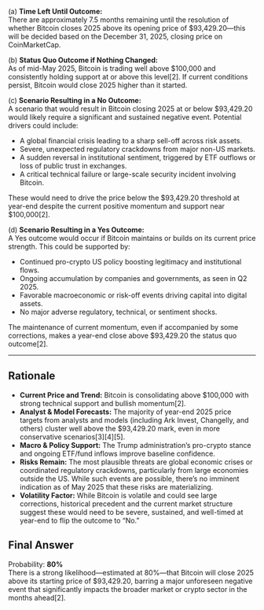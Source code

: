 (a) **Time Left Until Outcome:**  
There are approximately 7.5 months remaining until the resolution of whether Bitcoin closes 2025 above its opening price of $93,429.20—this will be decided based on the December 31, 2025, closing price on CoinMarketCap.

(b) **Status Quo Outcome if Nothing Changed:**  
As of mid-May 2025, Bitcoin is trading well above $100,000 and consistently holding support at or above this level[2]. If current conditions persist, Bitcoin would close 2025 higher than it started.

(c) **Scenario Resulting in a No Outcome:**  
A scenario that would result in Bitcoin closing 2025 at or below $93,429.20 would likely require a significant and sustained negative event. Potential drivers could include:
- A global financial crisis leading to a sharp sell-off across risk assets.
- Severe, unexpected regulatory crackdowns from major non-US markets.
- A sudden reversal in institutional sentiment, triggered by ETF outflows or loss of public trust in exchanges.
- A critical technical failure or large-scale security incident involving Bitcoin.

These would need to drive the price below the $93,429.20 threshold at year-end despite the current positive momentum and support near $100,000[2].

(d) **Scenario Resulting in a Yes Outcome:**  
A Yes outcome would occur if Bitcoin maintains or builds on its current price strength. This could be supported by:
- Continued pro-crypto US policy boosting legitimacy and institutional flows.
- Ongoing accumulation by companies and governments, as seen in Q2 2025.
- Favorable macroeconomic or risk-off events driving capital into digital assets.
- No major adverse regulatory, technical, or sentiment shocks.

The maintenance of current momentum, even if accompanied by some corrections, makes a year-end close above $93,429.20 the status quo outcome[2].

---

## Rationale

- **Current Price and Trend:** Bitcoin is consolidating above $100,000 with strong technical support and bullish momentum[2].
- **Analyst & Model Forecasts:** The majority of year-end 2025 price targets from analysts and models (including Ark Invest, Changelly, and others) cluster well above the $93,429.20 mark, even in more conservative scenarios[3][4][5].
- **Macro & Policy Support:** The Trump administration’s pro-crypto stance and ongoing ETF/fund inflows improve baseline confidence.
- **Risks Remain:** The most plausible threats are global economic crises or coordinated regulatory crackdowns, particularly from large economies outside the US. While such events are possible, there’s no imminent indication as of May 2025 that these risks are materializing.
- **Volatility Factor:** While Bitcoin is volatile and could see large corrections, historical precedent and the current market structure suggest these would need to be severe, sustained, and well-timed at year-end to flip the outcome to “No.”

## Final Answer

Probability: **80%**  
There is a strong likelihood—estimated at 80%—that Bitcoin will close 2025 above its starting price of $93,429.20, barring a major unforeseen negative event that significantly impacts the broader market or crypto sector in the months ahead[2].